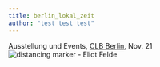 ```yaml
---
title: berlin_lokal_zeit
author: "test test test"
---
```

Ausstellung und Events, [CLB Berlin](https://www.clb-berlin.de), Nov. 21
![distancing marker - Eliot Felde](/img/keyvis.gif)


